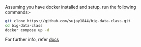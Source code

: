 Assuming you have docker installed and setup, run the following commands:-
```bash
git clone https://github.com/sujay1844/big-data-class.git
cd big-data-class
docker compose up -d
```

For further info, refer [docs](https://hub.docker.com/r/apache/hadoop)
